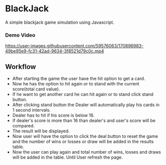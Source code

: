 # BlackJack

A simple blackjack game simulation using Javascript.

### Demo Video
https://user-images.githubusercontent.com/59576063/170896983-49be95e9-fc31-42ad-9634-3f8521d79c0c.mp4


## Workflow

- After starting the game the user have the hit option to get a card.
- Now he has the option to hit again or to stand with the current score(total card value).
- If he want to get another card he can hit again or to stand click stand button.
- After clicking stand button the Dealer will automatically play his cards in 1 second intervals.
- Dealer has to hit if his score is below 16.
- If dealer's score is more than 16 than dealer's and user's score will be compared.
- The result will be displayed.
- Now user will have the option to click the deal button to reset the game and the number of wins or losses or draw will be added in the results table.
- Now the user can play again and total number of wins, losses and draws will be added in the table. Until User refresh the page.
